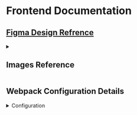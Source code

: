 # Frontend Documentation

## [Figma Design Refrence](https://www.figma.com/design/giKWO3WtT5SEi0giaTz9Yr/Uber-App-UI---Free-UI-Kit-(Recreated)-(Community)?node-id=5-41&node-type=section&t=EjKyrWoZWm1KOnQC-0)


<details>
    <summary open> <h2>Images Reference</h2></summary>
    <ul>
        <li> Homepage Background Image - https://unsplash.com/photos/car-headlight-AO3VsQ_sGK8 </li>
    </ul>
</details>

## Webpack Configuration Details

<details>
    <summary open> Configuration</summary>
    Configuration comes herer
</details>
